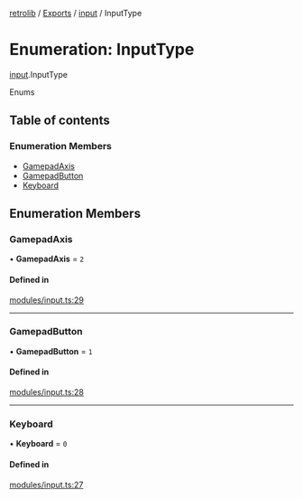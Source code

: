 [retrolib](../README.md) / [Exports](../modules.md) / [input](../modules/input.md) / InputType

# Enumeration: InputType

[input](../modules/input.md).InputType

Enums

## Table of contents

### Enumeration Members

- [GamepadAxis](input.InputType.md#gamepadaxis)
- [GamepadButton](input.InputType.md#gamepadbutton)
- [Keyboard](input.InputType.md#keyboard)

## Enumeration Members

### GamepadAxis

• **GamepadAxis** = ``2``

#### Defined in

[modules/input.ts:29](https://github.com/philbgarner/retrolib/blob/f0d6031/src/modules/input.ts#L29)

___

### GamepadButton

• **GamepadButton** = ``1``

#### Defined in

[modules/input.ts:28](https://github.com/philbgarner/retrolib/blob/f0d6031/src/modules/input.ts#L28)

___

### Keyboard

• **Keyboard** = ``0``

#### Defined in

[modules/input.ts:27](https://github.com/philbgarner/retrolib/blob/f0d6031/src/modules/input.ts#L27)
